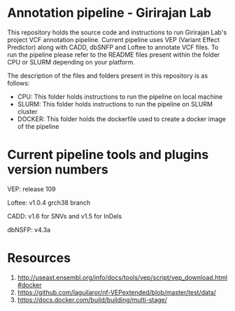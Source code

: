 # Annotation pipeline - Girirajan Lab
This repository holds the source code and instructions to run Girirajan Lab's project VCF annotation pipeline. Current pipeline uses VEP (Variant Effect Predictor) along with CADD, dbSNFP and Loftee to annotate VCF files. To run the pipeline please refer to the README files present within the folder CPU or SLURM depending on your platform. 

The description of the files and folders present in this repository is as follows:

- CPU: This folder holds instructions to run the pipeline on local machine
- SLURM: This folder holds instructions to run the pipeline on SLURM cluster
- DOCKER: This folder holds the dockerfile used to create a docker image of the pipeline

# Current pipeline tools and plugins version numbers
VEP: release 109

Loftee: v1.0.4 grch38 branch

CADD: v1.6 for SNVs and v1.5 for InDels

dbNSFP: v4.3a


# Resources
1. http://useast.ensembl.org/info/docs/tools/vep/script/vep_download.html#docker
2. https://github.com/Iaguilaror/nf-VEPextended/blob/master/test/data/
3. https://docs.docker.com/build/building/multi-stage/
